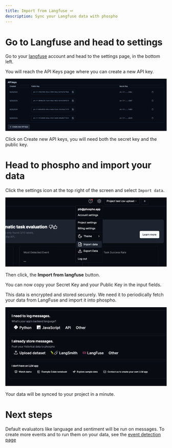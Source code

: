 ```yaml
---
title: Import from Langfuse 🪢
description: Sync your Langfuse data with phospho
---
```


# Go to Langfuse and head to settings

Go to your [langfuse](https://cloud.langfuse.com/) account and head to the settings page, in the bottom left.

You will reach the API Keys page where you can create a new API key.

![langfuse api key](../images/import/langfuse_api_keys.png)

Click on Create new API keys, you will need both the secret key and the public key.

# Head to phospho and import your data

Click the settings icon at the top right of the screen and select `Import data`.

![Click the settings icon](../images/import/import_data.png)

Then click, the **Import from langfuse** button.

You can now copy your Secret Key and your Public Key in the input fields.

<Note>
  This data is encrypted and stored securely. We need it to periodically fetch
  your data from LangFuse and import it into phospho.
</Note>

![Import from langfuse](../images/import/start_sending_data.png)

Your data will be synced to your project in a minute.

# Next steps

Default evaluators like language and sentiment will be run on messages. To create more events and to run them on your data, see the [event detection page](/guides/events)
